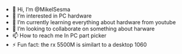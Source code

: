 - 👋 Hi, I’m @MikelSesma
- 👀 I’m interested in PC hardware
- 🌱 I’m currently learning everything about hardware from youtube
- 💞️ I’m looking to collaborate on something about harware
- 📫 How to reach me In PC part picker
- ⚡ Fun fact: the rx 5500M is similart to a desktop 1060

<!---
MikelSesma/MikelSesma is a ✨ special ✨ repository because its `README.md` (this file) appears on your GitHub profile.
You can click the Preview link to take a look at your changes.
--->
